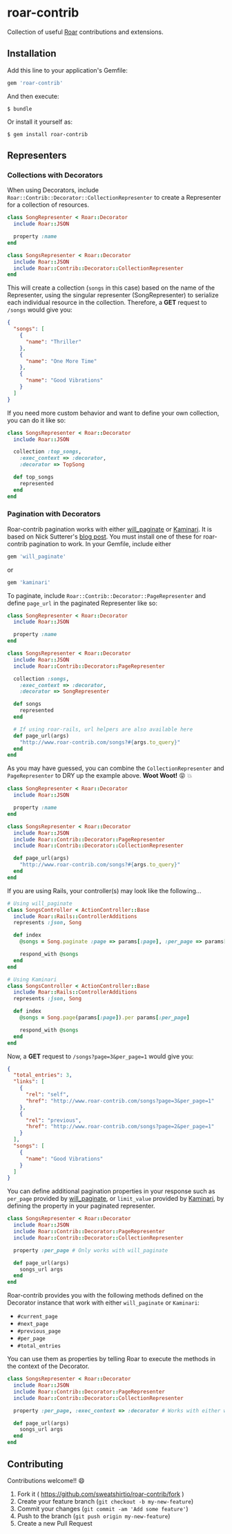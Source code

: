 # roar-contrib
Collection of useful [Roar](https://github.com/apotonick/roar) contributions and extensions.

## Installation

Add this line to your application's Gemfile:

```ruby
gem 'roar-contrib'
```

And then execute:

    $ bundle

Or install it yourself as:

    $ gem install roar-contrib

## Representers

### Collections with Decorators
When using Decorators, include `Roar::Contrib::Decorator::CollectionRepresenter` to create a Representer for a collection of resources.

```ruby
class SongRepresenter < Roar::Decorator
  include Roar::JSON

  property :name
end

class SongsRepresenter < Roar::Decorator
  include Roar::JSON
  include Roar::Contrib::Decorator::CollectionRepresenter
end
```

This will create a collection (`songs` in this case) based on the name of the Representer, using the singular representer (SongRepresenter) to serialize each individual resource in the collection. Therefore, a **GET** request to `/songs` would give you:

```json
{
  "songs": [
    {
      "name": "Thriller"
    },
    {
      "name": "One More Time"
    },
    {
      "name": "Good Vibrations"
    }
  ]
}
```

If you need more custom behavior and want to define your own collection, you can do it like so:
```ruby
class SongsRepresenter < Roar::Decorator
  include Roar::JSON

  collection :top_songs,
    :exec_context => :decorator,
    :decorator => TopSong

  def top_songs
    represented
  end
end
```

### Pagination with Decorators
Roar-contrib pagination works with either [will_paginate](https://github.com/mislav/will_paginate) or [Kaminari](https://github.com/amatsuda/kaminari). It is based on Nick Sutterer's [blog post](http://nicksda.apotomo.de/2012/05/ruby-on-rest-6-pagination-with-roar/). You must install one of these for roar-contrib pagination to work. In your Gemfile, include either

```ruby
gem 'will_paginate'
```
or
```ruby
gem 'kaminari'
```

To paginate, include `Roar::Contrib::Decorator::PageRepresenter` and define `page_url` in the paginated Representer like so:

```ruby
class SongRepresenter < Roar::Decorator
  include Roar::JSON

  property :name
end

class SongsRepresenter < Roar::Decorator
  include Roar::JSON
  include Roar::Contrib::Decorator::PageRepresenter

  collection :songs,
    :exec_context => :decorator,
    :decorator => SongRepresenter

  def songs
    represented
  end

  # If using roar-rails, url helpers are also available here
  def page_url(args)
    "http://www.roar-contrib.com/songs?#{args.to_query}"
  end
end
```


As you may have guessed, you can combine the `CollectionRepresenter` and `PageRepresenter` to DRY up the example above. **Woot Woot!** :stuck_out_tongue_closed_eyes: :boom:

```ruby
class SongRepresenter < Roar::Decorator
  include Roar::JSON

  property :name
end

class SongsRepresenter < Roar::Decorator
  include Roar::JSON
  include Roar::Contrib::Decorator::PageRepresenter
  include Roar::Contrib::Decorator::CollectionRepresenter

  def page_url(args)
    "http://www.roar-contrib.com/songs?#{args.to_query}"
  end
end
```

If you are using Rails, your controller(s) may look like the following...

```ruby
# Using will_paginate
class SongsController < ActionController::Base
  include Roar::Rails::ControllerAdditions
  represents :json, Song

  def index
    @songs = Song.paginate :page => params[:page], :per_page => params[:per_page]

    respond_with @songs
  end
end

# Using Kaminari
class SongsController < ActionController::Base
  include Roar::Rails::ControllerAdditions
  represents :json, Song

  def index
    @songs = Song.page(params[:page]).per params[:per_page]

    respond_with @songs
  end
end
```

Now, a **GET** request to `/songs?page=3&per_page=1` would give you:

```json
{
  "total_entries": 3,
  "links": [
    {
      "rel": "self",
      "href": "http://www.roar-contrib.com/songs?page=3&per_page=1"
    },
    {
      "rel": "previous",
      "href": "http://www.roar-contrib.com/songs?page=2&per_page=1"
    }
  ],
  "songs": [
    {
      "name": "Good Vibrations"
    }
  ]
}
```

You can define additional pagination properties in your response such as `per_page` provided by [will_paginate](https://github.com/mislav/will_paginate), or `limit_value` provided by [Kaminari](https://github.com/amatsuda/kaminari), by defining the property in your paginated representer.

```ruby
class SongsRepresenter < Roar::Decorator
  include Roar::JSON
  include Roar::Contrib::Decorator::PageRepresenter
  include Roar::Contrib::Decorator::CollectionRepresenter

  property :per_page # Only works with will_paginate

  def page_url(args)
    songs_url args
  end
end
```

Roar-contrib provides you with the following methods defined on the Decorator instance that work with either `will_paginate` or `Kaminari`:
- `#current_page`
- `#next_page`
- `#previous_page`
- `#per_page`
- `#total_entries`

You can use them as properties by telling Roar to execute the methods in the context of the Decorator.

```ruby
class SongsRepresenter < Roar::Decorator
  include Roar::JSON
  include Roar::Contrib::Decorator::PageRepresenter
  include Roar::Contrib::Decorator::CollectionRepresenter

  property :per_page, :exec_context => :decorator # Works with either will_paginate or Kaminari

  def page_url(args)
    songs_url args
  end
end
```

## Contributing
Contributions welcome!! :smile:

1. Fork it ( https://github.com/sweatshirtio/roar-contrib/fork )
2. Create your feature branch (`git checkout -b my-new-feature`)
3. Commit your changes (`git commit -am 'Add some feature'`)
4. Push to the branch (`git push origin my-new-feature`)
5. Create a new Pull Request
